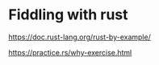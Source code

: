 # Fiddling with rust

https://doc.rust-lang.org/rust-by-example/

https://practice.rs/why-exercise.html

